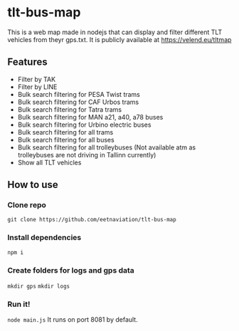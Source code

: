 # tlt-bus-map
This is a web map made in nodejs that can display and filter different TLT vehicles from theyr gps.txt.
It is publicly available at https://velend.eu/tltmap

## Features
- Filter by TAK
- Filter by LINE
- Bulk search filtering for PESA Twist trams
- Bulk search filtering for CAF Urbos trams
- Bulk search filtering for Tatra trams
- Bulk search filtering for MAN a21, a40, a78 buses
- Bulk search filtering for Urbino electric buses
- Bulk search filtering for all trams
- Bulk search filtering for all buses
- Bulk search filtering for all trolleybuses (Not available atm as trolleybuses are not driving in Tallinn currently)
- Show all TLT vehicles

## How to use
### Clone repo
`git clone https://github.com/eetnaviation/tlt-bus-map`
### Install dependencies
`npm i`
### Create folders for logs and gps data
`mkdir gps`
`mkdir logs`
### Run it!
`node main.js`
It runs on port 8081 by default.